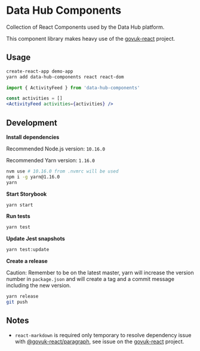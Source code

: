 # Data Hub Components

Collection of React Components used by the Data Hub platform.

This component library makes heavy use of the [govuk-react](https://github.com/govuk-react/govuk-react) project.

## Usage

```bash
create-react-app demo-app
yarn add data-hub-components react react-dom
```

```jsx
import { ActivityFeed } from 'data-hub-components'

const activities = []
<ActivityFeed activities={activities} />
```

## Development

**Install dependencies**

Recommended Node.js version: `10.16.0`

Recommended Yarn version: `1.16.0`

```bash
nvm use # 10.16.0 from .nvmrc will be used
npm i -g yarn@1.16.0
yarn
```

**Start Storybook**

```bash
yarn start
```

**Run tests**

```bash
yarn test
```

**Update Jest snapshots**

```bash
yarn test:update
```

**Create a release**

Caution: Remember to be on the latest master, yarn will increase the version number in `package.json` and will create a tag and a commit message including the new version.

```bash
yarn release
git push
```

## Notes

* `react-markdown` is required only temporary to resolve dependency issue with [@govuk-react/paragraph](https://github.com/govuk-react/govuk-react/tree/master/components/paragraph), see issue on the [govuk-react](https://github.com/govuk-react/govuk-react/issues/425) project.
